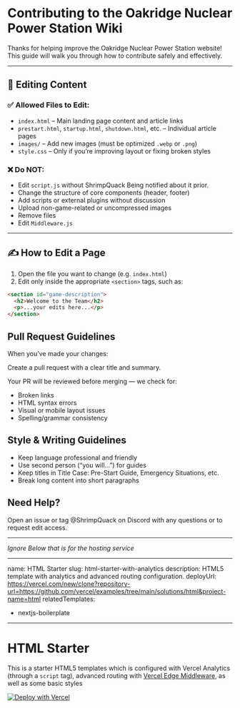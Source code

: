 # Contributing to the Oakridge Nuclear Power Station Wiki

Thanks for helping improve the Oakridge Nuclear Power Station website! This guide will walk you through how to contribute safely and effectively.

---

## 🔧 Editing Content

### ✅ Allowed Files to Edit:
- `index.html` – Main landing page content and article links
- `prestart.html`, `startup.html`, `shutdown.html`, etc. – Individual article pages
- `images/` – Add new images (must be optimized `.webp` or `.png`)
- `style.css` – Only if you’re improving layout or fixing broken styles

### ❌ Do NOT:
- Edit `script.js` without ShrimpQuack Being notified about it prior.
- Change the structure of core components (header, footer)
- Add scripts or external plugins without discussion
- Upload non-game-related or uncompressed images
- Remove files
- Edit `Middleware.js`
  

---

## ✍️ How to Edit a Page

1. Open the file you want to change (e.g. `index.html`)
2. Edit only inside the appropriate `<section>` tags, such as:

```html
<section id="game-description">
  <h2>Welcome to the Team</h2>
  <p>...your edits here...</p>
</section>

```

## Pull Request Guidelines
When you’ve made your changes:

Create a pull request with a clear title and summary.

Your PR will be reviewed before merging — we check for:

- Broken links
- HTML syntax errors
- Visual or mobile layout issues
- Spelling/grammar consistency

## Style & Writing Guidelines
- Keep language professional and friendly
- Use second person (“you will...”) for guides
- Keep titles in Title Case: Pre-Start Guide, Emergency Situations, etc.
- Break long content into short paragraphs

## Need Help?
Open an issue or tag @ShrimpQuack on Discord with any questions or to request edit access.

---

*Ignore Below that is for the hosting service*

---
name: HTML Starter
slug: html-starter-with-analytics
description: HTML5 template with analytics and advanced routing configuration.
deployUrl: https://vercel.com/new/clone?repository-url=https://github.com/vercel/examples/tree/main/solutions/html&project-name=html
relatedTemplates:
  - nextjs-boilerplate
---

# HTML Starter

This is a starter HTML5 templates which is configured with Vercel Analytics (through a `script` tag), advanced routing with [Vercel Edge Middleware](https://vercel.com/docs/concepts/functions/edge-middleware), as well as some basic styles

[![Deploy with Vercel](https://vercel.com/button)](https://vercel.com/new/clone?repository-url=https://github.com/vercel/examples/tree/main/solutions/html&project-name=html)
